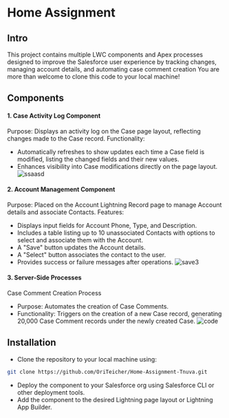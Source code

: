 
# Home Assignment 

## Intro
This project contains multiple LWC components and Apex processes designed to improve the Salesforce user experience by tracking changes, managing account details, and automating case comment creation
You are more than welcome to clone this code to your local machine!

## Components
#### 1. Case Activity Log Component
Purpose: Displays an activity log on the Case page layout, reflecting changes made to the Case record.
Functionality:
- Automatically refreshes to show updates each time a Case field is modified, listing the changed fields and their new values.
- Enhances visibility into Case modifications directly on the page layout. ![ssaasd](https://github.com/OriTeicher/Home-Assignment-Tnuva/assets/101281765/f7e36776-be9a-4f81-8af1-8cdee2de19cf)

#### 2. Account Management Component
Purpose: Placed on the Account Lightning Record page to manage Account details and associate Contacts.
Features:
- Displays input fields for Account Phone, Type, and Description.
- Includes a table listing up to 10 unassociated Contacts with options to select and associate them with the Account.
- A "Save" button updates the Account details.
- A "Select" button associates the contact to the user.
- Provides success or failure messages after operations.
 ![save3](https://github.com/OriTeicher/Home-Assignment-Tnuva/assets/101281765/8e9fdbc3-f5d2-41a7-80b5-929a78909646)

#### 3. Server-Side Processes
Case Comment Creation Process
- Purpose: Automates the creation of Case Comments.
- Functionality: Triggers on the creation of a new Case record, generating 20,000 Case Comment records under the newly created Case.
![code](https://github.com/OriTeicher/Home-Assignment-Tnuva/assets/101281765/72e6d11b-1484-4a3b-9205-8bd99c43a28a)

## Installation
- Clone the repository to your local machine using:
```bash
git clone https://github.com/OriTeicher/Home-Assignment-Tnuva.git
```
- Deploy the component to your Salesforce org using Salesforce CLI or other deployment tools.
- Add the component to the desired Lightning page layout or Lightning App Builder.

